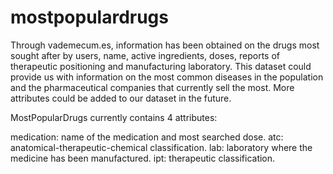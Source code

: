 # mostpopulardrugs

Through vademecum.es, information has been obtained on the drugs most sought after by users, name, active ingredients, doses, reports of therapeutic positioning and manufacturing laboratory. This dataset could provide us with information on the most common diseases in the population and the pharmaceutical companies that currently sell the most. More attributes could be added to our dataset in the future.

MostPopularDrugs currently contains 4 attributes:

medication: name of the medication and most searched dose.
atc: anatomical-therapeutic-chemical classification.
lab: laboratory where the medicine has been manufactured.
ipt: therapeutic classification.
